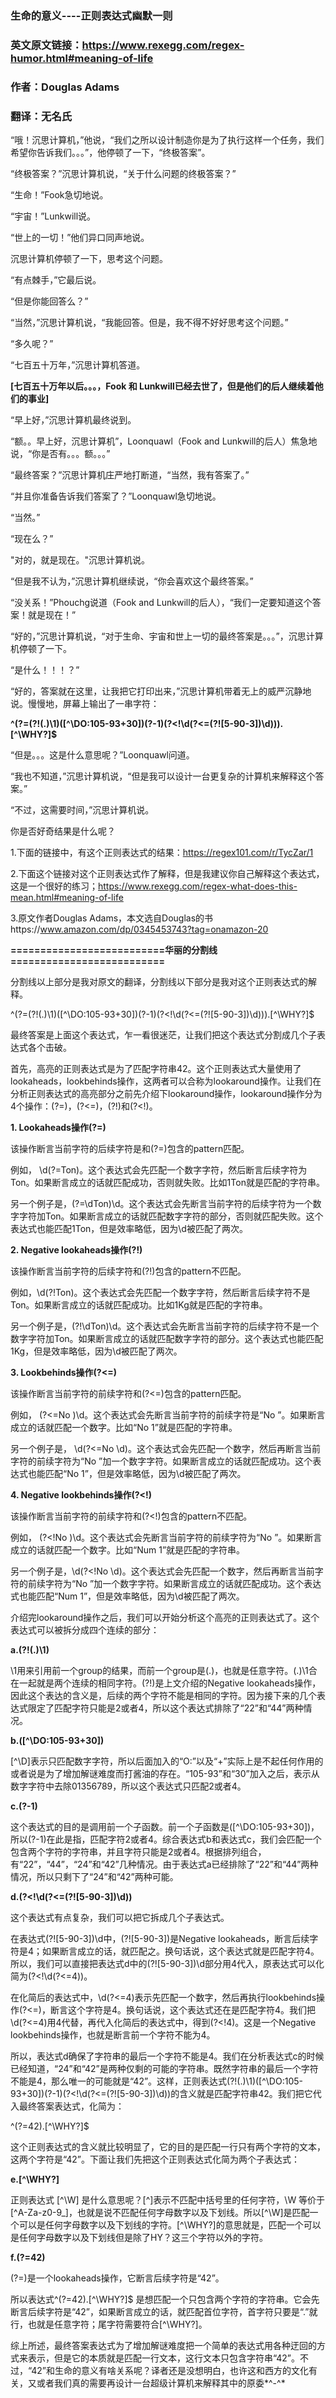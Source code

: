 ### 生命的意义----正则表达式幽默一则

### 英文原文链接：https://www.rexegg.com/regex-humor.html#meaning-of-life
### 作者：Douglas Adams
### 翻译：无名氏

“哦！沉思计算机，”他说，“我们之所以设计制造你是为了执行这样一个任务，我们希望你告诉我们。。。”，他停顿了一下，“终极答案”。

“终极答案？”沉思计算机说，“关于什么问题的终极答案？”

“生命！”Fook急切地说。

“宇宙！”Lunkwill说。

“世上的一切！”他们异口同声地说。

沉思计算机停顿了一下，思考这个问题。

“有点棘手，”它最后说。

“但是你能回答么？”

“当然，”沉思计算机说，“我能回答。但是，我不得不好好思考这个问题。”

“多久呢？”

“七百五十万年，”沉思计算机答道。

**[七百五十万年以后。。。，Fook 和 Lunkwill已经去世了，但是他们的后人继续着他们的事业]**

“早上好，”沉思计算机最终说到。

“额。。早上好，沉思计算机”，Loonquawl（Fook and Lunkwill的后人）焦急地说，“你是否有。。。额。。。”

“最终答案？”沉思计算机庄严地打断道，“当然，我有答案了。”

“并且你准备告诉我们答案了？”Loonquawl急切地说。

“当然。”

“现在么？”

"对的，就是现在。"沉思计算机说。

“但是我不认为，”沉思计算机继续说，“你会喜欢这个最终答案。”

“没关系！”Phouchg说道（Fook and Lunkwill的后人），“我们一定要知道这个答案！就是现在！”

“好的，”沉思计算机说，“对于生命、宇宙和世上一切的最终答案是。。。”，沉思计算机停顿了一下。

“是什么！！！？”

“好的，答案就在这里，让我把它打印出来，”沉思计算机带着无上的威严沉静地说。慢慢地，屏幕上输出了一串字符：

**^(?=(?!(.)\1)([^\DO:105-93+30])(?-1)(?<!\d(?<=(?![5-90-3])\d))).[^\WHY?]$**

“但是。。。这是什么意思呢？”Loonquawl问道。

“我也不知道，”沉思计算机说，“但是我可以设计一台更复杂的计算机来解释这个答案。”

“不过，这需要时间，”沉思计算机说。

你是否好奇结果是什么呢？

1.下面的链接中，有这个正则表达式的结果：https://regex101.com/r/TycZar/1

2.下面这个链接对这个正则表达式作了解释，但是我建议你自己解释这个表达式，这是一个很好的练习；https://www.rexegg.com/regex-what-does-this-mean.html#meaning-of-life

3.原文作者Douglas Adams，本文选自Douglas的书https://www.amazon.com/dp/0345453743?tag=onamazon-20

**==========================华丽的分割线==========================**

分割线以上部分是我对原文的翻译，分割线以下部分是我对这个正则表达式的解释。

^(?=(?!(.)\1)([^\DO:105-93+30])(?-1)(?<!\d(?<=(?![5-90-3])\d))).[^\WHY?]$

最终答案是上面这个表达式，乍一看很迷茫，让我们把这个表达式分割成几个子表达式各个击破。

首先，高亮的正则表达式是为了匹配字符串42。这个正则表达式大量使用了lookaheads，lookbehinds操作，这两者可以合称为lookaround操作。让我们在分析正则表达式的高亮部分之前先介绍下lookaround操作，lookaround操作分为4个操作：(?=)，(?<=)，(?!)和(?<!)。

**1. Lookaheads操作(?=)**

该操作断言当前字符的后续字符是和(?=)包含的pattern匹配。

例如， \d(?=Ton)。这个表达式会先匹配一个数字字符，然后断言后续字符为Ton。如果断言成立的话就匹配成功，否则就失败。比如1Ton就是匹配的字符串。

另一个例子是，(?=\dTon)\d。这个表达式会先断言当前字符的后续字符为一个数字字符加Ton。如果断言成立的话就匹配数字字符的部分，否则就匹配失败。这个表达式也能匹配1Ton，但是效率略低，因为\d被匹配了两次。

**2. Negative lookaheads操作(?!)**

该操作断言当前字符的后续字符和(?!)包含的pattern不匹配。

例如，\d(?!Ton)。这个表达式会先匹配一个数字字符，然后断言后续字符不是Ton。如果断言成立的话就匹配成功。比如1Kg就是匹配的字符串。

另一个例子是，(?!\dTon)\d。这个表达式会先断言当前字符的后续字符不是一个数字字符加Ton。如果断言成立的话就匹配数字字符的部分。这个表达式也能匹配1Kg，但是效率略低，因为\d被匹配了两次。

**3. Lookbehinds操作(?<=)**

该操作断言当前字符的前续字符和(?<=)包含的pattern匹配。

例如， (?<=No )\d。这个表达式会先断言当前字符的前续字符是“No ”。如果断言成立的话就匹配一个数字。比如“No 1”就是匹配的字符串。

另一个例子是， \d(?<=No \d)。这个表达式会先匹配一个数字，然后再断言当前字符的前续字符为“No ”加一个数字字符。如果断言成立的话就匹配成功。这个表达式也能匹配“No 1”，但是效率略低，因为\d被匹配了两次。

**4. Negative lookbehinds操作(?<!)**

该操作断言当前字符的前续字符和(?<!)包含的pattern不匹配。

例如， (?<!No )\d。这个表达式会先断言当前字符的前续字符为“No ”。如果断言成立的话就匹配一个数字。比如“Num 1”就是匹配的字符串。

另一个例子是，\d(?<!No \d)。这个表达式会先匹配一个数字，然后再断言当前字符的前续字符为“No ”加一个数字字符。如果断言成立的话就匹配成功。这个表达式也能匹配“Num 1”，但是效率略低，因为\d被匹配了两次。

介绍完lookaround操作之后，我们可以开始分析这个高亮的正则表达式了。这个表达式可以被拆分成四个连续的部分：

**a.(?!(.)\1)**

\1用来引用前一个group的结果，而前一个group是(.)，也就是任意字符。(.)\1合在一起就是两个连续的相同字符。(?!)是上文介绍的Negative lookaheads操作，因此这个表达的含义是，后续的两个字符不能是相同的字符。因为接下来的几个表达式限定了匹配字符只能是2或者4，所以这个表达式排除了“22”和“44”两种情况。

**b.([^\DO:105-93+30])**

[^\D]表示只匹配数字字符，所以后面加入的“O:”以及“+”实际上是不起任何作用的或者说是为了增加解谜难度而打酱油的存在。“105-93”和“30”加入之后，表示从数字字符中去除01356789，所以这个表达式只匹配2或者4。

**c.(?-1)**

这个表达式的目的是调用前一个子函数。前一个子函数是([^\DO:105-93+30])，所以(?-1)在此是指，匹配字符2或者4。综合表达式b和表达式c，我们会匹配一个包含两个字符的字符串，并且字符只能是2或者4。根据排列组合，有“22”，“44”，“24”和“42”几种情况。由于表达式a已经排除了“22”和“44”两种情况，所以只剩下了“24”和“42”两种可能。

**d.(?<!\d(?<=(?![5-90-3])\d))**

这个表达式有点复杂，我们可以把它拆成几个子表达式。

在表达式(?![5-90-3])\d中，(?![5-90-3])是Negative lookaheads，断言后续字符是4；如果断言成立的话，就匹配之。换句话说，这个表达式就是匹配字符4。所以，我们可以直接把表达式d中的(?![5-90-3])\d部分用4代入，原表达式可以化简为(?<!\d(?<=4))。

在化简后的表达式中，\d(?<=4)表示先匹配一个数字，然后再执行lookbehinds操作(?<=)，断言这个字符是4。换句话说，这个表达式还在是匹配字符4。我们把\d(?<=4)用4代替，再代入化简后的表达式中，得到(?<!4)。这是一个Negative lookbehinds操作，也就是断言前一个字符不能为4。

所以，表达式d确保了字符串的最后一个字符不能是4。我们在分析表达式c的时候已经知道，“24”和“42”是两种仅剩的可能的字符串。既然字符串的最后一个字符不能是4，那么唯一的可能就是“42”。这样，正则表达式(?!(.)\1)([^\DO:105-93+30])(?-1)(?<!\d(?<=(?![5-90-3])\d))的含义就是匹配字符串42。我们把它代入最终答案表达式，化简为：

^(?=42).[^\WHY?]$

这个正则表达式的含义就比较明显了，它的目的是匹配一行只有两个字符的文本，这两个字符是“42”。下面让我们先把这个正则表达式化简为两个子表达式：

**e.[^\WHY?]**

正则表达式 [^\W] 是什么意思呢？[^]表示不匹配中括号里的任何字符，\W 等价于[^A-Za-z0-9_]，也就是说不匹配任何字母数字以及下划线。所以[^\W]是匹配一个可以是任何字母数字以及下划线的字符。[^\WHY?]的意思就是，匹配一个可以是任何字母数字以及下划线但是除了HY？这三个字符以外的字符。

**f.(?=42)**

(?=)是一个lookaheads操作，它断言后续字符是“42”。

所以表达式^(?=42).[^\WHY?]$ 是想匹配一个只包含两个字符的字符串。它会先断言后续字符是“42”，如果断言成立的话，就匹配首位字符，首字符只要是“.”就行，也就是任意字符；尾字符需要符合[^\WHY?]。

综上所述，最终答案表达式为了增加解谜难度把一个简单的表达式用各种迂回的方式来表示，但是它的本质就是匹配一行文本，这行文本只包含字符串“42”。不过，“42”和生命的意义有啥关系呢？译者还是没想明白，也许这和西方的文化有关，又或者我们真的需要再设计一台超级计算机来解释其中的原委*^-^*
